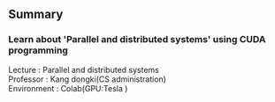 ## Summary
### Learn about 'Parallel and distributed systems' using CUDA programming

Lecture : Parallel and distributed systems<br>
Professor : Kang dongki(CS administration)<br>
Environment : Colab(GPU:Tesla )


